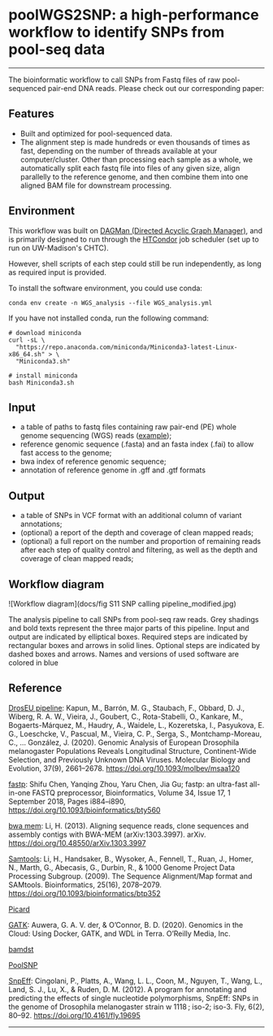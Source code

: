 # poolWGS2SNP: a high-performance workflow to identify SNPs from pool-seq data
----
The bioinformatic workflow to call SNPs from Fastq files of raw pool-sequenced pair-end DNA reads. Please check out our corresponding paper:

## Features
* Built and optimized for pool-sequenced data.
* The alignment step is made hundreds or even thousands of times as fast, depending on the number of threads available at your computer/cluster. Other than processing each sample as a whole, we automatically split each fastq file into files of any given size, align parallelly to the reference genome, and then combine them into one aligned BAM file for downstream processing.

## Environment
This workflow was built on [DAGMan (Directed Acyclic Graph Manager)][DAGMan], and is primarily designed to run through the [HTCondor][HTCondor] job scheduler (set up to run on UW-Madison's CHTC). 

However, shell scripts of each step could still be run independently, as long as required input is provided.

To install the software environment, you could use conda:
```
conda env create -n WGS_analysis --file WGS_analysis.yml
```
If you have not installed conda, run the following command:
```
# download miniconda
curl -sL \
  "https://repo.anaconda.com/miniconda/Miniconda3-latest-Linux-x86_64.sh" > \
  "Miniconda3.sh"
```
```  
# install miniconda
bash Miniconda3.sh
```
## Input
* a table of paths to fastq files containing raw pair-end (PE) whole genome sequencing (WGS) reads ([example](docs/input_list.txt));
* reference genomic sequence (.fasta) and an fasta index (.fai) to allow fast access to the genome;
* bwa index of reference genomic sequence;
* annotation of reference genome in .gff and .gtf formats

## Output
* a table of SNPs in VCF format with an additional column of variant annotations;
* (optional) a report of the depth and coverage of clean mapped reads;
* (optional) a full report on the number and proportion of remaining reads after each step of quality control and filtering, as well as the depth and coverage of clean mapped reads;

## Workflow diagram
![Workflow diagram](docs/fig S11 SNP calling pipeline_modified.jpg)

The analysis pipeline to call SNPs from pool-seq raw reads. Grey shadings and bold texts represent the three major parts of this pipeline. Input and output are indicated by elliptical boxes. Required steps are indicated by rectangular boxes and arrows in solid lines. Optional steps are indicated by dashed boxes and arrows. Names and versions of used software are colored in blue

## Reference
[DrosEU pipeline](https://github.com/capoony/DrosEU_pipeline): Kapun, M., Barrón, M. G., Staubach, F., Obbard, D. J., Wiberg, R. A. W., Vieira, J., Goubert, C., Rota-Stabelli, O., Kankare, M., Bogaerts-Márquez, M., Haudry, A., Waidele, L., Kozeretska, I., Pasyukova, E. G., Loeschcke, V., Pascual, M., Vieira, C. P., Serga, S., Montchamp-Moreau, C., … González, J. (2020). Genomic Analysis of European Drosophila melanogaster Populations Reveals Longitudinal Structure, Continent-Wide Selection, and Previously Unknown DNA Viruses. Molecular Biology and Evolution, 37(9), 2661–2678. https://doi.org/10.1093/molbev/msaa120

[fastp](https://github.com/OpenGene/fastp): Shifu Chen, Yanqing Zhou, Yaru Chen, Jia Gu; fastp: an ultra-fast all-in-one FASTQ preprocessor, Bioinformatics, Volume 34, Issue 17, 1 September 2018, Pages i884–i890, https://doi.org/10.1093/bioinformatics/bty560

[bwa mem](https://github.com/lh3/bwa): Li, H. (2013). Aligning sequence reads, clone sequences and assembly contigs with BWA-MEM (arXiv:1303.3997). arXiv. https://doi.org/10.48550/arXiv.1303.3997

[Samtools](https://github.com/samtools/samtools): Li, H., Handsaker, B., Wysoker, A., Fennell, T., Ruan, J., Homer, N., Marth, G., Abecasis, G., Durbin, R., & 1000 Genome Project Data Processing Subgroup. (2009). The Sequence Alignment/Map format and SAMtools. Bioinformatics, 25(16), 2078–2079. https://doi.org/10.1093/bioinformatics/btp352

[Picard](https://github.com/broadinstitute/picard)

[GATK](https://github.com/broadgsa/gatk): Auwera, G. A. V. der, & O’Connor, B. D. (2020). Genomics in the Cloud: Using Docker, GATK, and WDL in Terra. O’Reilly Media, Inc.

[bamdst](https://github.com/shiquan/bamdst)

[PoolSNP](https://github.com/capoony/PoolSNP)

[SnpEff](https://pcingola.github.io/SnpEff/): Cingolani, P., Platts, A., Wang, L. L., Coon, M., Nguyen, T., Wang, L., Land, S. J., Lu, X., & Ruden, D. M. (2012). A program for annotating and predicting the effects of single nucleotide polymorphisms, SnpEff: SNPs in the genome of Drosophila melanogaster strain w 1118 ; iso-2; iso-3. Fly, 6(2), 80–92. https://doi.org/10.4161/fly.19695

----
[DAGMan]: https://htcondor.org/dagman/dagman.html
[HTCondor]: https://htcondor.org/htcondor/overview/
[DrosEU pipeline]: https://github.com/capoony/DrosEU_pipeline
